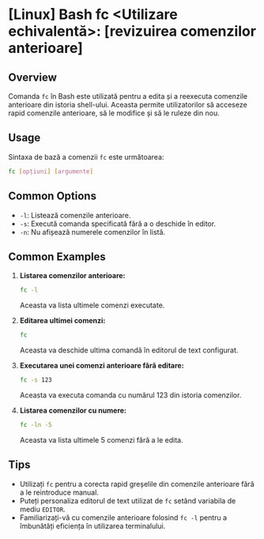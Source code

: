 # [Linux] Bash fc <Utilizare echivalentă>: [revizuirea comenzilor anterioare]

## Overview
Comanda `fc` în Bash este utilizată pentru a edita și a reexecuta comenzile anterioare din istoria shell-ului. Aceasta permite utilizatorilor să acceseze rapid comenzile anterioare, să le modifice și să le ruleze din nou.

## Usage
Sintaxa de bază a comenzii `fc` este următoarea:
```bash
fc [opțiuni] [argumente]
```

## Common Options
- `-l`: Listează comenzile anterioare.
- `-s`: Execută comanda specificată fără a o deschide în editor.
- `-n`: Nu afișează numerele comenzilor în listă.

## Common Examples
1. **Listarea comenzilor anterioare:**
   ```bash
   fc -l
   ```
   Aceasta va lista ultimele comenzi executate.

2. **Editarea ultimei comenzi:**
   ```bash
   fc
   ```
   Aceasta va deschide ultima comandă în editorul de text configurat.

3. **Executarea unei comenzi anterioare fără editare:**
   ```bash
   fc -s 123
   ```
   Aceasta va executa comanda cu numărul 123 din istoria comenzilor.

4. **Listarea comenzilor cu numere:**
   ```bash
   fc -ln -5
   ```
   Aceasta va lista ultimele 5 comenzi fără a le edita.

## Tips
- Utilizați `fc` pentru a corecta rapid greșelile din comenzile anterioare fără a le reintroduce manual.
- Puteți personaliza editorul de text utilizat de `fc` setând variabila de mediu `EDITOR`.
- Familiarizați-vă cu comenzile anterioare folosind `fc -l` pentru a îmbunătăți eficiența în utilizarea terminalului.
